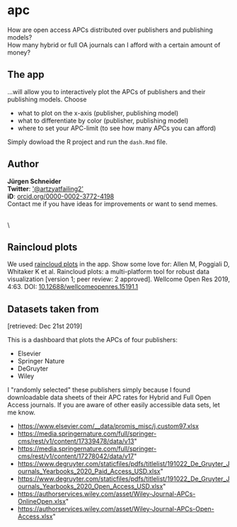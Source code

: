 # apc

How are open access APCs distributed over publishers and publishing models?  
How many hybrid or full OA journals can I afford with a certain amount of money?

## The app
...will allow you to interactively plot the APCs of publishers and their publishing models. Choose 

* what to plot on the x-axis (publisher, publishing model)
* what to differentiate by color (publisher, publishing model)
* where to set your APC-limit (to see how many APCs you can afford)

Simply dowload the R project and run the `dash.Rmd` file.

## Author
__Jürgen Schneider__  
__Twitter__: ['@artzyatfailing2'](https://twitter.com/artzyatfailing2)  
__iD__: [orcid.org/0000-0002-3772-4198](https://orcid.org/0000-0002-3772-4198)  
Contact me if you have ideas for improvements or want to send memes.  

\
\

## Raincloud plots
We used [raincloud plots](https://github.com/RainCloudPlots/RainCloudPlots) in the app. Show some love for: Allen M, Poggiali D, Whitaker K et al. Raincloud plots: a multi-platform tool for robust data visualization [version 1; peer review: 2 approved]. Wellcome Open Res 2019, 4:63. DOI: [10.12688/wellcomeopenres.15191.1](doi.org/10.12688/wellcomeopenres.15191.1)  

## Datasets taken from
[retrieved: Dec 21st 2019]  

This is a dashboard that plots the APCs of four publishers:

* Elsevier
* Springer Nature
* DeGruyter
* Wiley

I "randomly selected" these publishers simply because I found downloadable data sheets of their APC rates for Hybrid and Full Open Access journals. If you are aware of other easily accessible data sets, let me know.

* https://www.elsevier.com/__data/promis_misc/j.custom97.xlsx
* https://media.springernature.com/full/springer-cms/rest/v1/content/17339478/data/v13"
* https://media.springernature.com/full/springer-cms/rest/v1/content/17278042/data/v17"
* https://www.degruyter.com/staticfiles/pdfs/titlelist/191022_De_Gruyter_Journals_Yearbooks_2020_Paid_Access_USD.xlsx"
* https://www.degruyter.com/staticfiles/pdfs/titlelist/191022_De_Gruyter_Journals_Yearbooks_2020_Open_Access_USD.xlsx"
* https://authorservices.wiley.com/asset/Wiley-Journal-APCs-OnlineOpen.xlsx"
* https://authorservices.wiley.com/asset/Wiley-Journal-APCs-Open-Access.xlsx"